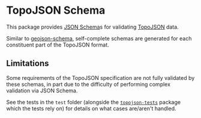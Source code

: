 # TopoJSON Schema

This package provides [JSON Schema](https://json-schema.org/)s for validating [TopoJSON](https://github.com/topojson/topojson-specification) data.

Similar to [geojson-schema](https://github.com/geojson/schema), self-complete schemas are generated for each constituent part of the TopoJSON format.


## Limitations

Some requirements of the TopoJSON specification are not fully validated by these schemas, in part due to the difficulty of performing complex validation via JSON Schema.

See the tests in the `test` folder (alongside the [`topojson-tests`](https://github.com/sruenwg/topojson-validation/tree/main/packages/topojson-tests) package which the tests rely on) for details on what cases are/aren't handled.
